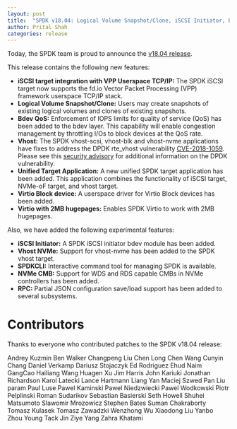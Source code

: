 ```yaml
---
layout: post
title:  "SPDK v18.04: Logical Volume Snapshot/Clone, iSCSI Initiator, Bdev QoS, VPP Userspace TCP/IP"
author: Prital Shah
categories: release
---
```


Today, the SPDK team is proud to announce the [v18.04 release](https://github.com/spdk/spdk/releases/tag/v18.04).

This release contains the following new features:

- **iSCSI target integration with VPP Userspace TCP/IP:** The SPDK iSCSI target now supports the fd.io Vector Packet Processing (VPP) framework userspace TCP/IP stack.
- **Logical Volume Snapshot/Clone:** Users may create snapshots of existing logical volumes and clones of existing snapshots.
- **Bdev QoS:** Enforcement of IOPS limits for quality of service (QoS) has been added to the bdev layer. This capability will enable congestion management by throttling I/Os to block devices at the QoS rate.
- **Vhost:** The SPDK vhost-scsi, vhost-blk and vhost-nvme applications have fixes to address the DPDK rte_vhost vulnerability [CVE-2018-1059](http://cve.mitre.org/cgi-bin/cvename.cgi?name=cve-2018-1059). Please see this [security advisory](https://access.redhat.com/security/cve/cve-2018-1059) for additional information on the DPDK vulnerability.
- **Unified Target Application:** A new unified SPDK target application has been added. This application combines the functionality of iSCSI target, NVMe-oF target, and vhost target.
- **Virtio Block device:** A userspace driver for Virtio Block devices has been added.
- **Virtio with 2MB hugepages:** Enables SPDK Virtio to work with 2MB hugepages.

Also, we have added the following experimental features:
- **iSCSI Initiator:** A SPDK iSCSI initiator bdev module has been added.
- **Vhost NVMe:** Support for vhost-nvme has been added to the SPDK vhost target.
- **SPDKCLI:** Interactive command tool for managing SPDK is available.
- **NVMe CMB:** Support for WDS and RDS capable CMBs in NVMe controllers has been added.
- **RPC:** Partial JSON configuration save/load support has been added to several subsystems.

# Contributors

Thanks to everyone who contributed patches to the SPDK v18.04 release:

Andrey Kuzmin
Ben Walker
Changpeng Liu
Chen Long
Chen Wang
Cunyin Chang
Daniel Verkamp
Dariusz Stojaczyk
Ed Rodriguez
Ehud Naim
GangCao
Hailiang Wang
Huagen Xu
Jim Harris
John Kariuki
Jonathan Richardson
Karol Latecki
Lance Hartmann
Liang Yan
Maciej Szwed
Pan Liu
param
Paul Luse
Pawel Kaminski
Pawel Niedzwiecki
Pawel Wodkowski
Piotr Pelplinski
Roman Sudarikov
Sebastian Basierski
Seth Howell
Shuhei Matsumoto
Slawomir Mrozowicz
Stephen Bates
Suman Chakraborty
Tomasz Kulasek
Tomasz Zawadzki
Wenzhong Wu
Xiaodong Liu
Yanbo Zhou
Young Tack Jin
Ziye Yang
Zahra Khatami
